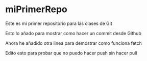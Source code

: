 # miPrimerRepo
Este es mi primer repositorio para las clases de Git

Esto lo añado para mostrar como hacer un commit desde Github

Ahora he añadido otra linea para demostrar como funciona fetch

Edito esto para probar que no puedo hacer push sin hacer pull
